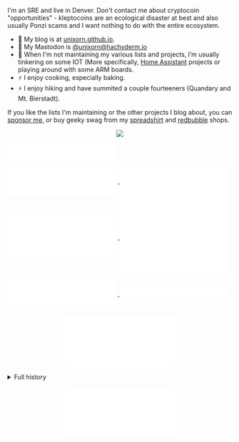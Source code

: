 I'm an SRE and live in Denver. Don't contact me about cryptocoin "opportunities" - kleptocoins are an ecological disaster at best and also usually Ponzi scams and I want nothing to do with the entire ecosystem.

- 💬 My blog is at [unixorn.github.io](https://unixorn.github.io/post/).
- 🐘 My Mastodon is [@unixorn@hachyderm.io](https://hachyderm.io/@unixorn)
- 🔭 When I'm not maintaining my various lists and projects, I’m usually tinkering on some IOT (More specifically, [Home Assistant](https://unixorn.github.io/tags/home-assistant/) projects or playing around with some ARM boards.
- ⚡ I enjoy cooking, especially baking.
- ⚡ I enjoy hiking and have summited a couple fourteeners (Quandary and Mt. Bierstadt).

If you like the lists I'm maintaining or the other projects I blog about, you can [sponsor me](https://github.com/sponsors/unixorn), or buy geeky swag from my [spreadshirt](https://www.spreadshirt.com/shop/user/unixorn/?srEdit=pa#?affiliateId=11625) and [redbubble](https://www.redbubble.com/people/unixorn/shop) shops.

<p align="center">
  <img src="https://streak-stats.demolab.com?user=unixorn&theme=dark" />
</p>

<a href="https://github.com/unixorn">
  <img align="center" width="49%" src="./header.svg" />
</a>
<br/>
<a href="https://github.com/unixorn">
  <img align="center" width="49%" src="./repositories.svg" />
</a>

<a href="https://github.com/unixorn">
  <img align="center" width="49%" src="./acti_comm.svg" />
</a>

<a href="https://github.com/unixorn">
    <img align="center" width="49%" src="./issue_pr_lang.svg" />
</a>

<a href="https://github.com/unixorn">
  <img align="center" width="49%" src="./github-habits.svg" />
</a>

<a href="https://github.com/unixorn">
    <img align="center" width="49%" src="./languages.recent.svg" />
</a>
<a href="https://github.com/unixorn">
    <img align="center" width="49%" src="./languages.most_used.svg" />
</a>

<p align="center">
  <a href="https://github.com/unixorn">
    <img align="center" width="49%" src="./iso_calendar.svg" />
  </a>
</p>

<p align="center">
  <details>
    <summary>Full history</summary>
    <img align="center" width="40%" src="./calendar.full.svg" alt=""></img>
  </details>
</p>

<p align="center">
  <a href="https://github.com/unixorn">
      <img align="center" width="49%" src="./achievements.svg" />
  </a>
</p>
